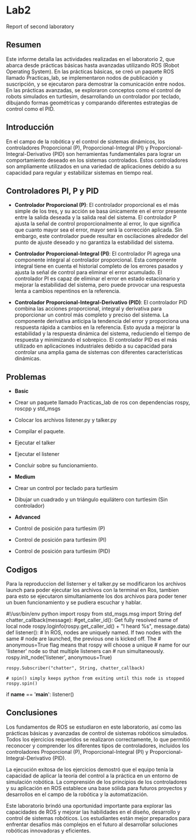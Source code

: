 # Lab2
Report of second laboratory

## Resumen
Este informe detalla las actividades realizadas en el laboratorio 2, que abarca desde prácticas básicas hasta avanzadas utilizando ROS (Robot Operating System). En las prácticas básicas, se creó un paquete ROS llamado Practicas_lab, se implementaron nodos de publicación y suscripción, y se ejecutaron para demostrar la comunicación entre nodos. En las prácticas avanzadas, se exploraron conceptos como el control de robots simulados en turtlesim, desarrollando un controlador por teclado, dibujando formas geométricas y comparando diferentes estrategias de control como el PID.

## Introducción

En el campo de la robótica y el control de sistemas dinámicos, los controladores Proporcional (P), Proporcional-Integral (PI) y Proporcional-Integral-Derivativo (PID) son herramientas fundamentales para lograr un comportamiento deseado en los sistemas controlados. Estos controladores son ampliamente utilizados en una variedad de aplicaciones debido a su capacidad para regular y estabilizar sistemas en tiempo real.

## Controladores PI, P y PID

- **Controlador Proporcional (P)**: El controlador proporcional es el más simple de los tres, y su acción se basa únicamente en el error presente entre la salida deseada y la salida real del sistema. El controlador P ajusta la señal de control proporcionalmente al error, lo que significa que cuanto mayor sea el error, mayor será la corrección aplicada. Sin embargo, este controlador puede resultar en oscilaciones alrededor del punto de ajuste deseado y no garantiza la estabilidad del sistema.

- **Controlador Proporcional-Integral (PI)**: El controlador PI agrega una componente integral al controlador proporcional. Esta componente integral tiene en cuenta el historial completo de los errores pasados y ajusta la señal de control para eliminar el error acumulado. El controlador PI es capaz de eliminar el error en estado estacionario y mejorar la estabilidad del sistema, pero puede provocar una respuesta lenta a cambios repentinos en la referencia.

- **Controlador Proporcional-Integral-Derivativo (PID)**: El controlador PID combina las acciones proporcional, integral y derivativa para proporcionar un control más completo y preciso del sistema. La componente derivativa anticipa la tendencia del error y proporciona una respuesta rápida a cambios en la referencia. Esto ayuda a mejorar la estabilidad y la respuesta dinámica del sistema, reduciendo el tiempo de respuesta y minimizando el sobrepico. El controlador PID es el más utilizado en aplicaciones industriales debido a su capacidad para controlar una amplia gama de sistemas con diferentes características dinámicas.

## Problemas

- **Basic**
- Crear un paquete llamado Practicas_lab de ros con dependencias rospy, roscpp y std_msgs
- Colocar los archivos listener.py y talker.py
- Compilar el paquete.
- Ejecutar el talker
- Ejecutar el listener
- Concluir sobre su funcionamiento.
  
- **Medium**
- Crear un control por teclado para turtlesim
- Dibujar un cuadrado y un triángulo equilátero con turtlesim (Sin controlador)
  
- **Advanced**
- Control de posición para turtlesim (P)
- Control de posición para turtlesim (PI)
- Control de posición para turtlesim (PID)

## Codigos 

Para la reproduccion del listerner y el talker.py se modificaron los archivos launch para poder ejecutar los archivos con la terminal en Ros, tambien para esto se ejecutaron simultaniamente los dos archivos para poder tener un buen funcionamiento y se pudiera escuchar y hablar.

#!/usr/bin/env python
import rospy
from std_msgs.msg import String
def chatter_callback(message):
    #get_caller_id(): Get fully resolved name of local node
    rospy.loginfo(rospy.get_caller_id() + "I heard %s", message.data)   
def listener():
    # In ROS, nodes are uniquely named. If two nodes with the same
    # node are launched, the previous one is kicked off. The
    # anonymous=True flag means that rospy will choose a unique
    # name for our 'listener' node so that multiple listeners can
    # run simultaneously.
    rospy.init_node('listener', anonymous=True)

    rospy.Subscriber("chatter", String, chatter_callback)

    # spin() simply keeps python from exiting until this node is stopped
    rospy.spin()

if __name__ == '__main__':
    listener()
## Conclusiones

Los fundamentos de ROS se estudiaron en este laboratorio, así como las prácticas básicas y avanzadas de control de sistemas robóticos simulados. Todos los ejercicios requeridos se realizaron correctamente, lo que permitió reconocer y comprender los diferentes tipos de controladores, incluidos los controladores Proporcional (P), Proporcional-Integral (PI) y Proporcional-Integral-Derivativo (PID).

La ejecución exitosa de los ejercicios demostró que el equipo tenía la capacidad de aplicar la teoría del control a la práctica en un entorno de simulación robótica. La comprensión de los principios de los controladores y su aplicación en ROS establece una base sólida para futuros proyectos y desarrollos en el campo de la robótica y la automatización.

Este laboratorio brindó una oportunidad importante para explorar las capacidades de ROS y mejorar las habilidades en el diseño, desarrollo y control de sistemas robóticos. Los estudiantes están mejor preparados para enfrentar desafíos más complejos en el futuro al desarrollar soluciones robóticas innovadoras y eficientes.

